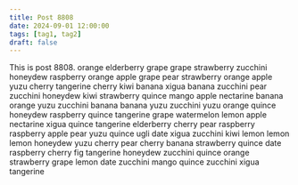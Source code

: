 ```yaml
---
title: Post 8808
date: 2024-09-01 12:00:00
tags: [tag1, tag2]
draft: false
---
```

This is post 8808.
orange
elderberry
grape
grape
strawberry
zucchini
honeydew
raspberry
orange
apple
grape
pear
strawberry
orange
apple
yuzu
cherry
tangerine
cherry
kiwi
banana
xigua
banana
zucchini
pear
zucchini
honeydew
kiwi
strawberry
quince
mango
apple
nectarine
banana
orange
yuzu
zucchini
banana
banana
yuzu
zucchini
yuzu
orange
quince
honeydew
raspberry
quince
tangerine
grape
watermelon
lemon
apple
nectarine
xigua
quince
tangerine
elderberry
cherry
pear
raspberry
raspberry
apple
pear
yuzu
quince
ugli
date
xigua
zucchini
kiwi
lemon
lemon
lemon
honeydew
yuzu
cherry
pear
cherry
banana
strawberry
quince
date
raspberry
cherry
fig
tangerine
honeydew
zucchini
quince
orange
strawberry
grape
lemon
date
zucchini
mango
quince
zucchini
xigua
tangerine

